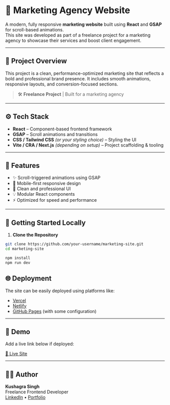 # 🎯 Marketing Agency Website

A modern, fully responsive **marketing website** built using **React** and **GSAP** for scroll-based animations.  
This site was developed as part of a freelance project for a marketing agency to showcase their services and boost client engagement.

---

## 💼 Project Overview

This project is a clean, performance-optimized marketing site that reflects a bold and professional brand presence. It includes smooth animations, responsive layouts, and conversion-focused sections.

> 🛠️ **Freelance Project** | Built for a marketing agency

---

## ⚙️ Tech Stack

- **React** – Component-based frontend framework  
- **GSAP** – Scroll animations and transitions  
- **CSS / Tailwind CSS** *(or your styling choice)* – Styling the UI  
- **Vite / CRA / Next.js** *(depending on setup)* – Project scaffolding & tooling

---

## 🚀 Features

- ✨ Scroll-triggered animations using GSAP  
- 📱 Mobile-first responsive design  
- 🎨 Clean and professional UI  
- 💡 Modular React components  
- ⚡ Optimized for speed and performance  


---

## 🧪 Getting Started Locally

1. **Clone the Repository**

```bash
git clone https://github.com/your-username/marketing-site.git
cd marketing-site
```

```bash
npm install
npm run dev
```

## 🌐 Deployment

The site can be easily deployed using platforms like:

- [Vercel](https://vercel.com/)
- [Netlify](https://www.netlify.com/)
- [GitHub Pages](https://pages.github.com/) (with some configuration)

---

## 📸 Demo

Add a live link below if deployed:

[🔗 Live Site](https://ignitedigitalmedia.in/)

---

## 🙋‍♂️ Author

**Kushagra Singh**  
Freelance Frontend Developer  
[LinkedIn](https://www.linkedin.com/in/kushagra-singh-7288a4297/) • [Portfolio](https://kushagras-portfolio.vercel.app/)
